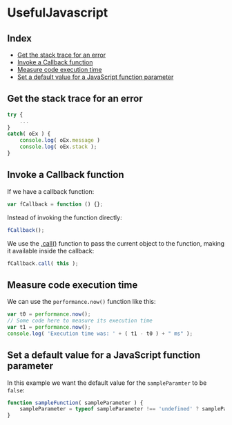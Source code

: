 # UsefulJavascript

## Index
- [Get the stack trace for an error](#get-the-stack-trace-for-an-error)
- [Invoke a Callback function](#invoke-a-callback-function)
- [Measure code execution time](#measure-code-execution-time)
- [Set a default value for a JavaScript function parameter](#set-a-default-value-for-a-javascript-function-parameter)

## Get the stack trace for an error
```javascript
try {
	...
}
catch( oEx ) {
	console.log( oEx.message )
	console.log( oEx.stack );
}
```
## Invoke a Callback function
If we have a callback function:
```javascript
var fCallback = function () {};
```
Instead of invoking the function directly:
```javascript
fCallback();
```
We use the [.call()](https://developer.mozilla.org/en-US/docs/Web/JavaScript/Reference/Global_Objects/Function/call) function to pass the current object to the function, making it available inside the callback:
```javascript
fCallback.call( this );
```
## Measure code execution time
We can use the `performance.now()` function like this:
```javascript
var t0 = performance.now();
// Some code here to measure its execution time
var t1 = performance.now();
console.log( 'Execution time was: ' + ( t1 - t0 ) + " ms" );
```
## Set a default value for a JavaScript function parameter
In this example we want the default value for the `sampleParamter` to be `false`:
```javascript
function sampleFunction( sampleParameter ) {
    sampleParameter = typeof sampleParameter !== 'undefined' ? sampleParameter : false;
}
```
